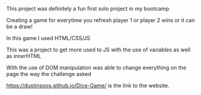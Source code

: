 This project was definitely a fun first solo project in my bootcamp

Creating a game for everytime you refresh player 1 or player 2 wins or it can be a draw!

In this game I used HTML/CSS/JS

This was a project to get more used to JS with the use of variables as well as innerHTML

With the use of DOM manipulation was able to change everything on the page the way the challenge asked

https://dustinsoos.github.io/Dice-Game/ is the link to the website.
